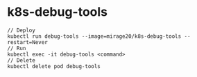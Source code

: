 # k8s-debug-tools

    // Deploy
    kubectl run debug-tools --image=mirage20/k8s-debug-tools --restart=Never
    // Run
    kubectl exec -it debug-tools <command>
    // Delete
    kubectl delete pod debug-tools